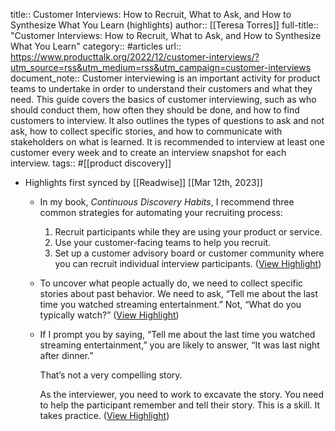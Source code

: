 title:: Customer Interviews: How to Recruit, What to Ask, and How to Synthesize What You Learn (highlights)
author:: [[Teresa Torres]]
full-title:: "Customer Interviews: How to Recruit, What to Ask, and How to Synthesize What You Learn"
category:: #articles
url:: https://www.producttalk.org/2022/12/customer-interviews/?utm_source=rss&utm_medium=rss&utm_campaign=customer-interviews
document_note:: Customer interviewing is an important activity for product teams to undertake in order to understand their customers and what they need. This guide covers the basics of customer interviewing, such as who should conduct them, how often they should be done, and how to find customers to interview. It also outlines the types of questions to ask and not ask, how to collect specific stories, and how to communicate with stakeholders on what is learned. It is recommended to interview at least one customer every week and to create an interview snapshot for each interview.
tags:: #[[product discovery]]

- Highlights first synced by [[Readwise]] [[Mar 12th, 2023]]
	- In my book, *Continuous Discovery Habits*, I recommend three common strategies for automating your recruiting process:
	  
	  1.  Recruit participants while they are using your product or service.
	  2.  Use your customer-facing teams to help you recruit.
	  3.  Set up a customer advisory board or customer community where you can recruit individual interview participants. ([View Highlight](https://read.readwise.io/read/01gv7ypa5vsxa8d9xwwx08xsh5))
	- To uncover what people actually do, we need to collect specific stories about past behavior. We need to ask, “Tell me about the last time you watched streaming entertainment.” Not, “What do you typically watch?” ([View Highlight](https://read.readwise.io/read/01gv7yq36rxkv9v12kvw0wsv1k))
	- If I prompt you by saying, “Tell me about the last time you watched streaming entertainment,” you are likely to answer, “It was last night after dinner.”
	  
	  That’s not a very compelling story.
	  
	  As the interviewer, you need to work to excavate the story. You need to help the participant remember and tell their story. This is a skill. It takes practice. ([View Highlight](https://read.readwise.io/read/01gv7yqjham1waz8waes3fbzk2))